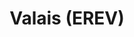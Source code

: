 ---
title: Valais (EREV)
description: Église réformée évangélique du Valais

links:
- title: Haut-Lac
  url: https://hautlac.erev.ch/photos-2/
---